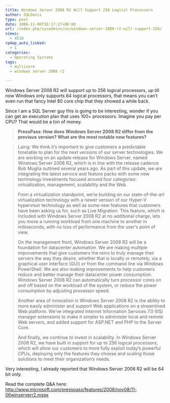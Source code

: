 ```yaml
---
title: Windows Server 2008 R2 Will Support 256 Logical Processors
author: SQLDenis
type: post
date: 2008-11-06T16:17:27+00:00
url: /index.php/sysadmins/os/windows-server-2008-r2-will-support-256/
views:
  - 4518
rp4wp_auto_linked:
  - 1
categories:
  - Operating Systems
tags:
  - multicore
  - windows server 2008 r2

---
```

Windows Server 2008 R2 will support up to 256 logical processors, up till now Windows only supports 64 logical processors, that means you can&#8217;t even run that fancy Intel 80 core chip that they showed a while back.

Since I am a SQL Server guy this is going to be interesting, wonder if you can get an execution plan that uses 100+ processors. Imagine you pay per CPU? That would be a ton of money.

> **PressPass: How does Windows Server 2008 R2 differ from the previous version? What are the most notable new features?**
  
> Laing: We think it’s important to give customers a predictable timetable to plan for the next versions of our server technologies. We are working on an update release for Windows Server, named Windows Server 2008 R2, which is in line with the release cadence Bob Muglia outlined several years ago. As part of this update, we are integrating the latest service and feature packs with some new technology investments focused around four categories: virtualization, management, scalability and the Web.
> 
> From a virtualization standpoint, we’re building on our state-of-the-art virtualization technology with a newer version of our Hyper-V hypervisor technology as well as some new features that customers have been asking us for, such as Live Migration. This feature, which is included with Windows Server 2008 R2 at no additional charge, lets you move a running workload from one machine to another in milliseconds, with no loss of performance from the user’s point of view.
> 
> On the management front, Windows Server 2008 R2 will be a foundation for datacenter automation. We are making multiple improvements that give customers the reins to truly manage their servers the way they desire, whether that is locally or remotely, via a graphical user interface (GUI) or from the command line via Windows PowerShell. We are also making improvements to help customers reduce and better manage their datacenter power consumption. Windows Server 2008 R2 can automatically turn processor cores on and off based on the workload of the system, or reduce the power consumption by adjusting processor speed.
> 
> Another area of innovation in Windows Server 2008 R2 is the ability to more easily administer and support Web applications on a streamlined Web platform. We’ve integrated Internet Information Services 7.0 (IIS) manager extensions to make it simpler to administer local and remote Web servers, and added support for ASP.NET and PHP to the Server Core.
> 
> And finally, we continue to invest in scalability. In Windows Server 2008 R2, we have built in support for up to 256 logical processors, which will allow our customers to more fully exploit today’s powerful CPUs, deploying only the features they choose and scaling those solutions to meet their organization’s needs.

Very interesting, I already reported that Windows Server 2008 R2 will be 64 bit only.

Read the complete Q&A here: http://www.microsoft.com/presspass/features/2008/nov08/11-06winserverr2.mspx